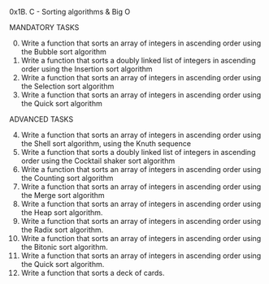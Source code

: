 0x1B. C - Sorting algorithms & Big O

MANDATORY TASKS

0. Write a function that sorts an array of integers in ascending order using the Bubble sort algorithm
1. Write a function that sorts a doubly linked list of integers in ascending order using the Insertion sort algorithm
2. Write a function that sorts an array of integers in ascending order using the Selection sort algorithm
3. Write a function that sorts an array of integers in ascending order using the Quick sort algorithm

ADVANCED TASKS

4. Write a function that sorts an array of integers in ascending order using the Shell sort algorithm, using the Knuth sequence
5. Write a function that sorts a doubly linked list of integers in ascending order using the Cocktail shaker sort algorithm
6. Write a function that sorts an array of integers in ascending order using the Counting sort algorithm
7. Write a function that sorts an array of integers in ascending order using the Merge sort algorithm
8. Write a function that sorts an array of integers in ascending order using the Heap sort algorithm.
9. Write a function that sorts an array of integers in ascending order using the Radix sort algorithm.
10. Write a function that sorts an array of integers in ascending order using the Bitonic sort algorithm.
11. Write a function that sorts an array of integers in ascending order using the Quick sort algorithm.
12. Write a function that sorts a deck of cards.
